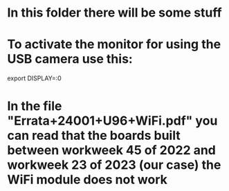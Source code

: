 # In this folder there will be some stuff

# To activate the monitor for using the USB camera use this:
export DISPLAY=:0

# In the file "Errata+24001+U96+WiFi.pdf" you can read that the boards built between workweek 45 of 2022 and workweek 23 of 2023 (our case) the WiFi module does not work 
